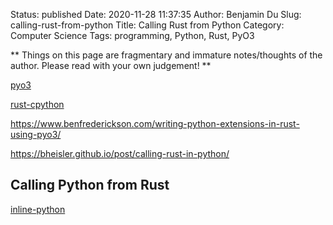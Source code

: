 Status: published
Date: 2020-11-28 11:37:35
Author: Benjamin Du
Slug: calling-rust-from-python
Title: Calling Rust from Python
Category: Computer Science
Tags: programming, Python, Rust, PyO3

**
Things on this page are fragmentary and immature notes/thoughts of the author.
Please read with your own judgement!
**

[pyo3](https://github.com/PyO3/pyo3)

[rust-cpython](https://github.com/dgrunwald/rust-cpython)

https://www.benfrederickson.com/writing-python-extensions-in-rust-using-pyo3/

https://bheisler.github.io/post/calling-rust-in-python/

## Calling Python from Rust 

[inline-python](https://github.com/fusion-engineering/inline-python)